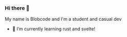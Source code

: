 ### Hi there 👋
My name is Blobcode and I'm a student and casual dev


- 🦀 I’m currently learning rust and svelte!
